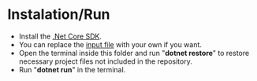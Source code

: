 # Instalation/Run

* Install the [.Net Core SDK](https://dotnet.microsoft.com/download).
* You can replace the [input file](../input.txt) with your own if you want.
* Open the terminal inside this folder and run "**dotnet restore**" to restore necessary project files not included in the repository.
* Run "**dotnet run**" in the terminal.